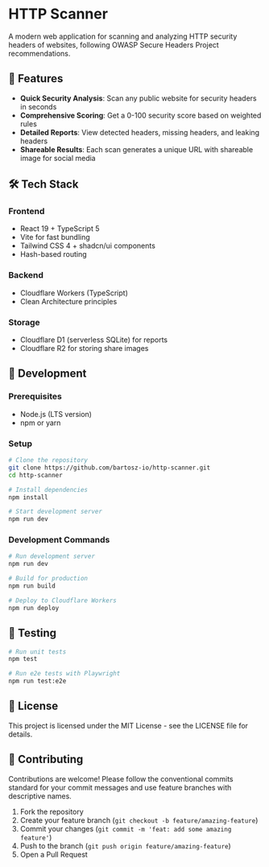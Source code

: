 # HTTP Scanner

A modern web application for scanning and analyzing HTTP security headers of websites, following OWASP Secure Headers Project recommendations.

## 🚀 Features

- **Quick Security Analysis**: Scan any public website for security headers in seconds
- **Comprehensive Scoring**: Get a 0-100 security score based on weighted rules
- **Detailed Reports**: View detected headers, missing headers, and leaking headers
- **Shareable Results**: Each scan generates a unique URL with shareable image for social media

## 🛠️ Tech Stack

### Frontend
- React 19 + TypeScript 5
- Vite for fast bundling
- Tailwind CSS 4 + shadcn/ui components
- Hash-based routing

### Backend
- Cloudflare Workers (TypeScript)
- Clean Architecture principles

### Storage
- Cloudflare D1 (serverless SQLite) for reports
- Cloudflare R2 for storing share images

## 🔧 Development

### Prerequisites
- Node.js (LTS version)
- npm or yarn
### Setup

```bash
# Clone the repository
git clone https://github.com/bartosz-io/http-scanner.git
cd http-scanner

# Install dependencies
npm install

# Start development server
npm run dev
```

### Development Commands

```bash
# Run development server
npm run dev

# Build for production
npm run build

# Deploy to Cloudflare Workers
npm run deploy
```

## 🧪 Testing

```bash
# Run unit tests
npm test

# Run e2e tests with Playwright
npm run test:e2e
```

## 📝 License

This project is licensed under the MIT License - see the LICENSE file for details.

## 🤝 Contributing

Contributions are welcome! Please follow the conventional commits standard for your commit messages and use feature branches with descriptive names.

1. Fork the repository
2. Create your feature branch (`git checkout -b feature/amazing-feature`)
3. Commit your changes (`git commit -m 'feat: add some amazing feature'`)
4. Push to the branch (`git push origin feature/amazing-feature`)
5. Open a Pull Request

